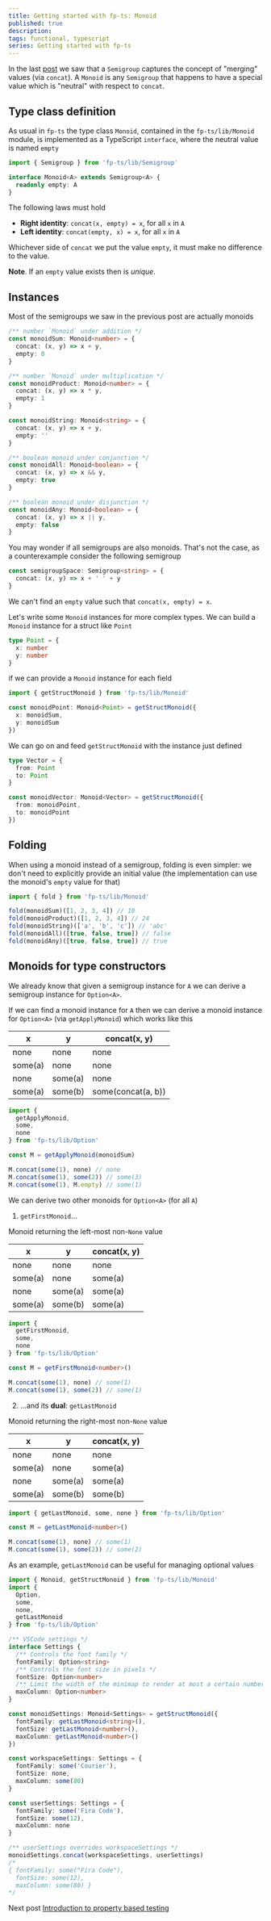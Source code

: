 ```yaml
---
title: Getting started with fp-ts: Monoid
published: true
description:
tags: functional, typescript
series: Getting started with fp-ts
---
```


In the last [post](https://dev.to/gcanti/getting-started-with-fp-ts-semigroup-2mf7) we saw that a `Semigroup` captures the concept of "merging" values (via `concat`). A `Monoid` is any `Semigroup` that happens to have a special value which is "neutral" with respect to `concat`.

## Type class definition

As usual in `fp-ts` the type class `Monoid`, contained in the `fp-ts/lib/Monoid` module, is implemented as a TypeScript `interface`, where the neutral value is named `empty`

```ts
import { Semigroup } from 'fp-ts/lib/Semigroup'

interface Monoid<A> extends Semigroup<A> {
  readonly empty: A
}
```

The following laws must hold

- **Right identity**: `concat(x, empty) = x`, for all `x` in `A`
- **Left identity**: `concat(empty, x) = x`, for all `x` in `A`

Whichever side of `concat` we put the value `empty`, it must make no difference to the value.

**Note**. If an `empty` value exists then is _unique_.

## Instances

Most of the semigroups we saw in the previous post are actually monoids

```ts
/** number `Monoid` under addition */
const monoidSum: Monoid<number> = {
  concat: (x, y) => x + y,
  empty: 0
}

/** number `Monoid` under multiplication */
const monoidProduct: Monoid<number> = {
  concat: (x, y) => x * y,
  empty: 1
}

const monoidString: Monoid<string> = {
  concat: (x, y) => x + y,
  empty: ''
}

/** boolean monoid under conjunction */
const monoidAll: Monoid<boolean> = {
  concat: (x, y) => x && y,
  empty: true
}

/** boolean monoid under disjunction */
const monoidAny: Monoid<boolean> = {
  concat: (x, y) => x || y,
  empty: false
}
```

You may wonder if all semigroups are also monoids. That's not the case, as a counterexample consider the following semigroup

```ts
const semigroupSpace: Semigroup<string> = {
  concat: (x, y) => x + ' ' + y
}
```

We can't find an `empty` value such that `concat(x, empty) = x`.

Let's write some `Monoid` instances for more complex types. We can build a `Monoid` instance for a struct like `Point`

```ts
type Point = {
  x: number
  y: number
}
```

if we can provide a `Monoid` instance for each field

```ts
import { getStructMonoid } from 'fp-ts/lib/Monoid'

const monoidPoint: Monoid<Point> = getStructMonoid({
  x: monoidSum,
  y: monoidSum
})
```

We can go on and feed `getStructMonoid` with the instance just defined

```ts
type Vector = {
  from: Point
  to: Point
}

const monoidVector: Monoid<Vector> = getStructMonoid({
  from: monoidPoint,
  to: monoidPoint
})
```

## Folding

When using a monoid instead of a semigroup, folding is even simpler: we don't need to explicitly provide an initial value (the implementation can use the monoid's `empty` value for that)

```ts
import { fold } from 'fp-ts/lib/Monoid'

fold(monoidSum)([1, 2, 3, 4]) // 10
fold(monoidProduct)([1, 2, 3, 4]) // 24
fold(monoidString)(['a', 'b', 'c']) // 'abc'
fold(monoidAll)([true, false, true]) // false
fold(monoidAny)([true, false, true]) // true
```

## Monoids for type constructors

We already know that given a semigroup instance for `A` we can derive a semigroup instance for `Option<A>`.

If we can find a monoid instance for `A` then we can derive a monoid instance for `Option<A>` (via `getApplyMonoid`) which works like this

| x       | y       | concat(x, y)       |
| ------- | ------- | ------------------ |
| none    | none    | none               |
| some(a) | none    | none               |
| none    | some(a) | none               |
| some(a) | some(b) | some(concat(a, b)) |

```ts
import {
  getApplyMonoid,
  some,
  none
} from 'fp-ts/lib/Option'

const M = getApplyMonoid(monoidSum)

M.concat(some(1), none) // none
M.concat(some(1), some(2)) // some(3)
M.concat(some(1), M.empty) // some(1)
```

We can derive two other monoids for `Option<A>` (for all `A`)

1. `getFirstMonoid`...

Monoid returning the left-most non-`None` value

| x       | y       | concat(x, y) |
| ------- | ------- | ------------ |
| none    | none    | none         |
| some(a) | none    | some(a)      |
| none    | some(a) | some(a)      |
| some(a) | some(b) | some(a)      |

```ts
import {
  getFirstMonoid,
  some,
  none
} from 'fp-ts/lib/Option'

const M = getFirstMonoid<number>()

M.concat(some(1), none) // some(1)
M.concat(some(1), some(2)) // some(1)
```

2. ...and its **dual**: `getLastMonoid`

Monoid returning the right-most non-`None` value

| x       | y       | concat(x, y) |
| ------- | ------- | ------------ |
| none    | none    | none         |
| some(a) | none    | some(a)      |
| none    | some(a) | some(a)      |
| some(a) | some(b) | some(b)      |

```ts
import { getLastMonoid, some, none } from 'fp-ts/lib/Option'

const M = getLastMonoid<number>()

M.concat(some(1), none) // some(1)
M.concat(some(1), some(2)) // some(2)
```

As an example, `getLastMonoid` can be useful for managing optional values

```ts
import { Monoid, getStructMonoid } from 'fp-ts/lib/Monoid'
import {
  Option,
  some,
  none,
  getLastMonoid
} from 'fp-ts/lib/Option'

/** VSCode settings */
interface Settings {
  /** Controls the font family */
  fontFamily: Option<string>
  /** Controls the font size in pixels */
  fontSize: Option<number>
  /** Limit the width of the minimap to render at most a certain number of columns. */
  maxColumn: Option<number>
}

const monoidSettings: Monoid<Settings> = getStructMonoid({
  fontFamily: getLastMonoid<string>(),
  fontSize: getLastMonoid<number>(),
  maxColumn: getLastMonoid<number>()
})

const workspaceSettings: Settings = {
  fontFamily: some('Courier'),
  fontSize: none,
  maxColumn: some(80)
}

const userSettings: Settings = {
  fontFamily: some('Fira Code'),
  fontSize: some(12),
  maxColumn: none
}

/** userSettings overrides workspaceSettings */
monoidSettings.concat(workspaceSettings, userSettings)
/*
{ fontFamily: some("Fira Code"),
  fontSize: some(12),
  maxColumn: some(80) }
*/
```

Next post [Introduction to property based testing](https://dev.to/gcanti/introduction-to-property-based-testing-17nk)

